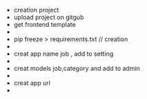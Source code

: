  - creation project 
 - upload project on gitgub 
 - get frontend template
 - 
 - pip freeze > requirements.txt   // creation 
 - 
 - creat app name job , add  to setting 
 -  
 - creat models job,category and add to admin
 - 
 - creat app url 
 - 